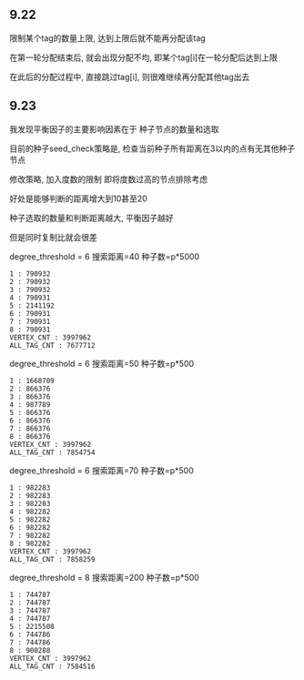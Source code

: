 ## 9.22

限制某个tag的数量上限, 达到上限后就不能再分配该tag

在第一轮分配结束后, 就会出现分配不均, 即某个tag[i]在一轮分配后达到上限

在此后的分配过程中, 直接跳过tag[i], 则很难继续再分配其他tag出去

## 9.23
我发现平衡因子的主要影响因素在于 种子节点的数量和选取

目前的种子seed_check策略是, 检查当前种子所有距离在3以内的点有无其他种子节点

修改策略, 加入度数的限制 即将度数过高的节点排除考虑

好处是能够判断的距离增大到10甚至20

种子选取的数量和判断距离越大, 平衡因子越好

但是同时复制比就会很差

degree_threshold = 6 搜索距离=40 种子数=p*5000
```shell
1 : 790932
2 : 790932
3 : 790932
4 : 790931
5 : 2141192
6 : 790931
7 : 790931
8 : 790931
VERTEX_CNT : 3997962
ALL_TAG_CNT : 7677712
```

degree_threshold = 6 搜索距离=50 种子数=p*500
```shell
1 : 1668709
2 : 866376
3 : 866376
4 : 987789
5 : 866376
6 : 866376
7 : 866376
8 : 866376
VERTEX_CNT : 3997962
ALL_TAG_CNT : 7854754
```

degree_threshold = 6 搜索距离=70 种子数=p*500
```shell
1 : 982283
2 : 982283
3 : 982283
4 : 982282
5 : 982282
6 : 982282
7 : 982282
8 : 982282
VERTEX_CNT : 3997962
ALL_TAG_CNT : 7858259
```

degree_threshold = 8 搜索距离=200 种子数=p*500
```shell
1 : 744787
2 : 744787
3 : 744787
4 : 744787
5 : 2215508
6 : 744786
7 : 744786
8 : 900288
VERTEX_CNT : 3997962
ALL_TAG_CNT : 7584516
```
